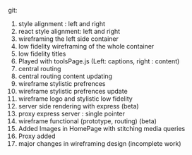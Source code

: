 git:

1. style alignment : left and right
2. react style alignment: left and right
3. wireframing the left side container
4. low fidelity wireframing of the whole container
5. low fidelity titles
6. Played with toolsPage.js (Left: captions, right : content)
7. central routing
8. central routing content updating
9. wireframe stylistic prefrences
10. wireframe stylistic prefrences update
11. wireframe logo and stylistic low fidelity
12. server side rendering with express (beta)
13. proxy express server : single pointer
14. wireframe functional (prototype, routing) (beta)
15. Added Images in HomePage with stitching media queries
16. Proxy added
17. major changes in wireframing design (incomplete work)
